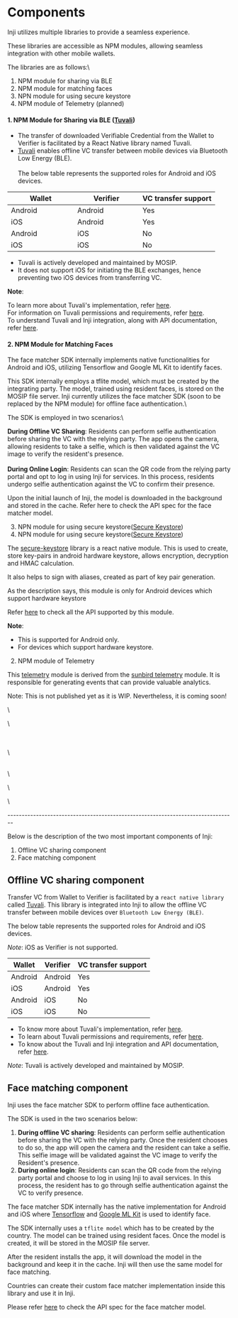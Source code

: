 # Components

Inji utilizes multiple libraries to provide a seamless experience.

These libraries are accessible as NPM modules, allowing seamless integration with other mobile wallets.&#x20;

The libraries are as follows:\


1. &#x20;NPM module for sharing via BLE
2. &#x20;NPM module for matching faces
3. &#x20;NPN module for using secure keystore
4. &#x20;NPM module of Telemetry (planned)



#### **1. NPM Module for Sharing via BLE** ([Tuvali](https://www.npmjs.com/package/mosip-react-native-tuvali))

* The transfer of downloaded Verifiable Credential from the Wallet to Verifier is facilitated by a React Native library named Tuvali.
* [Tuvali](https://github.com/mosip/tuvali) enables offline VC transfer between mobile devices via Bluetooth Low Energy (BLE).\
  \
  The below table represents the supported roles for Android and iOS devices.

<table><thead><tr><th width="134">Wallet</th><th width="131">Verifier</th><th>VC transfer support </th></tr></thead><tbody><tr><td>Android</td><td>Android</td><td>Yes</td></tr><tr><td>iOS</td><td>Android</td><td>Yes</td></tr><tr><td>Android</td><td>iOS</td><td>No</td></tr><tr><td>iOS</td><td>iOS</td><td>No</td></tr></tbody></table>

* Tuvali is actively developed and maintained by MOSIP.
* It does not support iOS for initiating the BLE exchanges, hence preventing two iOS devices from transferring VC.

**Note**:&#x20;

To learn more about Tuvali's implementation, refer [here](https://docs.mosip.io/inji/tuvali).\
For information on Tuvali permissions and requirements, refer [here](https://docs.mosip.io/inji/tuvali/tuvali-requirements).\
To understand Tuvali and Inji integration, along with API documentation, refer [here](https://docs.mosip.io/inji/tuvali/tuvali-inji).

#### 2. NPM Module for Matching Faces

The face matcher SDK internally implements native functionalities for Android and iOS, utilizing Tensorflow and Google ML Kit to identify faces.

This SDK internally employs a tflite model, which must be created by the integrating party. The model, trained using resident faces, is stored on the MOSIP file server. Inji currently utilizes the face matcher SDK (soon to be replaced by the NPM module) for offline face authentication.\


The SDK is employed in two scenarios:\


**During Offline VC Sharing**: Residents can perform selfie authentication before sharing the VC with the relying party. The app opens the camera, allowing residents to take a selfie, which is then validated against the VC image to verify the resident's presence.\
\
**During Online Login**: Residents can scan the QR code from the relying party portal and opt to log in using Inji for services. In this process, residents undergo selfie authentication against the VC to confirm their presence.

Upon the initial launch of Inji, the model is downloaded in the background and stored in the cache. Refer here to check the API spec for the face matcher model.

3. NPN module for using secure keystore([Secure Keystore](https://www.npmjs.com/package/mosip-react-native-secure-keystore))
4. NPN module for using secure keystore([Secure Keystore](https://www.npmjs.com/package/mosip-react-native-secure-keystore))&#x20;

The [secure-keystore](https://github.com/mosip/secure-keystore) library is a react native module. This is used to create, store key-pairs in android hardware keystore, allows encryption, decryption and HMAC calculation.

It also helps to sign with aliases, created as part of key pair generation.

As the description says, this module is only for Android devices which support hardware keystore

Refer [here](https://github.com/mosip/secure-keystore/blob/develop/src/interface.ts) to check all the API supported by this module.

**Note**:&#x20;

* This is supported for Android only.
* For devices which support hardware keystore.

2. NPM module of Telemetry&#x20;

This [telemetry](https://github.com/mosip/sunbird-telemetry-sdk) module is derived from the [sunbird telemetry](https://github.com/project-sunbird/sunbird-telemetry-sdk) module. It is responsible for generating events that can provide valuable analytics.

Note: This is not published yet as it is WIP. Nevertheless, it is coming soon!

\




&#x20;

\




\
\
\


\
\


\


\
































\--------------------------------------------------------------------------------

Below is the description of the two most important components of Inji:

1. Offline VC sharing component
2. Face matching component

## Offline VC sharing component

Transfer VC from Wallet to Verifier is facilitated by a `react native library` called [Tuvali](https://github.com/mosip/tuvali). This library is integrated into Inji to allow the offline VC transfer between mobile devices over `Bluetooth Low Energy (BLE)`.

The below table represents the supported roles for Android and iOS devices.

_Note_: iOS as Verifier is not supported.

| **Wallet** | **Verifier** | **VC transfer support** |
| ---------- | ------------ | ----------------------- |
| Android    | Android      | Yes                     |
| iOS        | Android      | Yes                     |
| Android    | iOS          | No                      |
| iOS        | iOS          | No                      |

* To know more about Tuvali's implementation, refer [here](https://docs.mosip.io/inji/tuvali).
* To learn about Tuvali permissions and requirements, refer [here](https://docs.mosip.io/inji/tuvali/tuvali-requirements).
* To know about the Tuvali and Inji integration and API documentation, refer [here](https://docs.mosip.io/inji/tuvali/tuvali-inji).

_Note_: Tuvali is actively developed and maintained by MOSIP.

## Face matching component

Inji uses the face matcher SDK to perform offline face authentication.

The SDK is used in the two scenarios below:

1. **During offline VC sharing**: Residents can perform selfie authentication before sharing the VC with the relying party. Once the resident chooses to do so, the app will open the camera and the resident can take a selfie. This selfie image will be validated against the VC image to verify the Resident's presence.
2. **During online login**: Residents can scan the QR code from the relying party portal and choose to log in using Inji to avail services. In this process, the resident has to go through selfie authentication against the VC to verify presence.

The face matcher SDK internally has the native implementation for Android and iOS where [Tensorflow](https://www.tensorflow.org/) and [Google ML Kit](https://developers.google.com/ml-kit) is used to identify face.

The SDK internally uses a `tflite model` which has to be created by the country. The model can be trained using resident faces. Once the model is created, it will be stored in the MOSIP file server.

After the resident installs the app, it will download the model in the background and keep it in the cache. Inji will then use the same model for face matching.

Countries can create their custom face matcher implementation inside this library and use it in Inji.

Please refer [here](../specifications/face-SDK-specifications.md) to check the API spec for the face matcher model.
